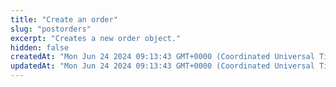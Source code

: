```yaml
---
title: "Create an order"
slug: "postorders"
excerpt: "Creates a new order object."
hidden: false
createdAt: "Mon Jun 24 2024 09:13:43 GMT+0000 (Coordinated Universal Time)"
updatedAt: "Mon Jun 24 2024 09:13:43 GMT+0000 (Coordinated Universal Time)"
---
```


